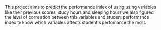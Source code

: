 This project aims to predict the performance index of using using variables like their previous scores, study hours and sleeping hours
we also figured the level of correlation between this variables and student performance index to know which variables affects student's perfomance the most.
